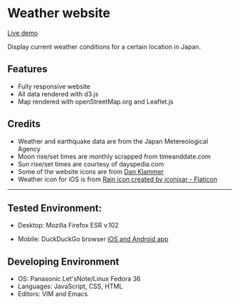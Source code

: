# Weather website

[Live demo](https://ndlopez.github.io/weather)

Display current weather conditions for a certain location in Japan.
<!--Weather applications developed with various technologies and environments (GNU/Linux, MacOS and Windows). Uses APIs from different providers.-->

## Features

- Fully responsive website
- All data rendered with d3.js
- Map rendered with openStreetMap.org and Leaflet.js

## Credits

- Weather and earthquake data are from the Japan Metereological Agency
- Moon rise/set times are monthly scrapped from timeanddate.com
- Sun rise/set times are courtesy of dayspedia.com
- Some of the website icons are from [Dan Klammer](https://danklammer.com/bytesize-icons/)
- Weather icon for iOS is from [Rain icon created by iconixar - Flaticon](https://www.flaticon.com/free-icons/rain)

---
## Tested Environment: 

- Desktop: Mozilla Firefox ESR v.102

- Mobile: DuckDuckGo browser [iOS and Android app](https://duckduckgo.com/app)

## Developing Environment

- OS: Panasonic Let'sNote/Linux Fedora 36<br>
- Languages: JavaScript, CSS, HTML <br>
- Editors: VIM and Emacs

